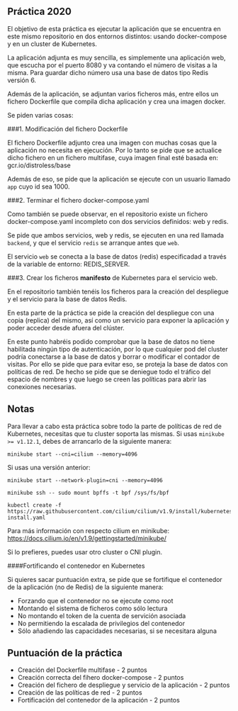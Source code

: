 ## Práctica 2020
 
El objetivo de esta práctica es ejecutar la aplicación que se encuentra en este mismo repositorio en dos entornos distintos: usando docker-compose y en un cluster de Kubernetes.

La aplicación adjunta es muy sencilla, es simplemente una aplicación web, que escucha por el puerto 8080 y va contando el número de visitas a la misma. Para guardar dicho número usa una base de datos tipo Redis versión 6.

Además de la aplicación, se adjuntan varios ficheros más, entre ellos un fichero Dockerfile que compila dicha aplicación y crea una imagen docker.

Se piden varias cosas:


###1. Modificación del fichero Dockerfile

El fichero Dockerfile adjunto crea una imagen con muchas cosas que la aplicación no necesita en ejecución. Por lo tanto se pide que se actualice dicho fichero en un fichero multifase, cuya imagen final esté basada en: gcr.io/distroless/base

Además de eso, se pide que la aplicación se ejecute con un usuario llamado `app` cuyo id sea 1000.

###2. Terminar el fichero docker-compose.yaml

Como también se puede observar, en el repositorio existe un fichero docker-compose.yaml incompleto con dos servicios definidos: web y redis.

Se pide que ambos servicios, web y redis, se ejecuten en una red llamada `backend`, y que el servicio `redis` se arranque antes que `web`.

El servicio `web` se conecta a la base de datos (redis) especificadad a través de la variable de entorno: REDIS_SERVER.

###3. Crear los ficheros **manifesto** de Kubernetes para el servicio web.

En el repositorio también tenéis los ficheros para la creación del despliegue y el servicio para la base de datos Redis.

En esta parte de la práctica se pide la creación del despliegue con una copia (replica) del mismo, así como un servicio para exponer la aplicación y poder acceder desde afuera del clúster.

En este punto habréis podido comprobar que la base de datos no tiene habilitada ningún tipo de autenticación, por lo que cualquier pod del cluster podría conectarse a la base de datos y borrar o modificar el contador de visitas.
Por ello se pide que para evitar eso, se proteja la base de datos con políticas de red. De hecho se pide que se deniegue todo el tráfico del espacio de nombres y que luego se creen las políticas para abrir las conexiones necesarias.

## Notas

Para llevar a cabo esta práctica sobre todo la parte de políticas de red de Kubernetes, necesitas que tu cluster soporta las mismas. 
Si usas `minikube >= v1.12.1`, debes de arrancarlo de la siguiente manera:

    minikube start --cni=cilium --memory=4096

Si usas una versión anterior:

    minikube start --network-plugin=cni --memory=4096

    minikube ssh -- sudo mount bpffs -t bpf /sys/fs/bpf

    kubectl create -f https://raw.githubusercontent.com/cilium/cilium/v1.9/install/kubernetes/quick-install.yaml

Para más información con respecto cilium en minikube: https://docs.cilium.io/en/v1.9/gettingstarted/minikube/

Si lo prefieres, puedes usar otro cluster o CNI plugin.

####Fortificando el contenedor en Kubernetes

Si quieres sacar puntuación extra, se pide que se fortifique el contenedor de la aplicación (no de Redis) de la siguiente manera:

- Forzando que el contenedor no se ejecute como root
- Montando el sistema de ficheros como sólo lectura
- No montando el token de la cuenta de servición asociada
- No permitiendo la escalada de privilegios del contenedor
- Sólo añadiendo las capacidades necesarias, si se necesitara alguna

## Puntuación de la práctica

- Creación del Dockerfile multifase - 2 puntos
- Creación correcta del fihero docker-compose - 2 puntos
- Creación del fichero de despliegue y servicio de la aplicación - 2 puntos
- Creación de las políticas de red - 2 puntos
- Fortificación del contenedor de la aplicación - 2 puntos